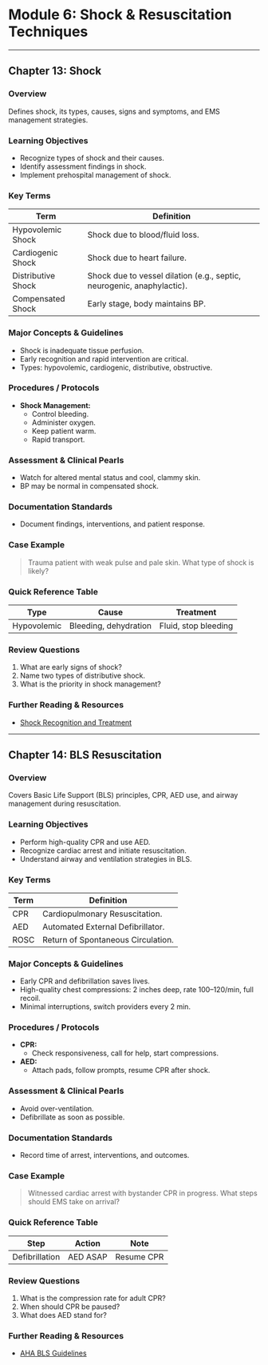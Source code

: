 # Module 6: Shock & Resuscitation Techniques

---

## Chapter 13: Shock

### Overview
Defines shock, its types, causes, signs and symptoms, and EMS management strategies.

### Learning Objectives
- Recognize types of shock and their causes.
- Identify assessment findings in shock.
- Implement prehospital management of shock.

### Key Terms
| Term      | Definition |
|-----------|------------|
| Hypovolemic Shock | Shock due to blood/fluid loss. |
| Cardiogenic Shock | Shock due to heart failure. |
| Distributive Shock| Shock due to vessel dilation (e.g., septic, neurogenic, anaphylactic). |
| Compensated Shock | Early stage, body maintains BP. |

### Major Concepts & Guidelines
- Shock is inadequate tissue perfusion.
- Early recognition and rapid intervention are critical.
- Types: hypovolemic, cardiogenic, distributive, obstructive.

### Procedures / Protocols
- **Shock Management:**  
  - Control bleeding.
  - Administer oxygen.
  - Keep patient warm.
  - Rapid transport.

### Assessment & Clinical Pearls
- Watch for altered mental status and cool, clammy skin.
- BP may be normal in compensated shock.

### Documentation Standards
- Document findings, interventions, and patient response.

### Case Example
> Trauma patient with weak pulse and pale skin. What type of shock is likely?

### Quick Reference Table
| Type         | Cause             | Treatment         |
|--------------|-------------------|------------------|
| Hypovolemic  | Bleeding, dehydration| Fluid, stop bleeding |

### Review Questions
1. What are early signs of shock?
2. Name two types of distributive shock.
3. What is the priority in shock management?

### Further Reading & Resources
- [Shock Recognition and Treatment](https://www.ems1.com/trauma/articles/shock-in-ems/)

---

## Chapter 14: BLS Resuscitation

### Overview
Covers Basic Life Support (BLS) principles, CPR, AED use, and airway management during resuscitation.

### Learning Objectives
- Perform high-quality CPR and use AED.
- Recognize cardiac arrest and initiate resuscitation.
- Understand airway and ventilation strategies in BLS.

### Key Terms
| Term | Definition |
|------|------------|
| CPR  | Cardiopulmonary Resuscitation. |
| AED  | Automated External Defibrillator. |
| ROSC | Return of Spontaneous Circulation. |

### Major Concepts & Guidelines
- Early CPR and defibrillation saves lives.
- High-quality chest compressions: 2 inches deep, rate 100–120/min, full recoil.
- Minimal interruptions, switch providers every 2 min.

### Procedures / Protocols
- **CPR:**  
  - Check responsiveness, call for help, start compressions.
- **AED:**  
  - Attach pads, follow prompts, resume CPR after shock.

### Assessment & Clinical Pearls
- Avoid over-ventilation.
- Defibrillate as soon as possible.

### Documentation Standards
- Record time of arrest, interventions, and outcomes.

### Case Example
> Witnessed cardiac arrest with bystander CPR in progress. What steps should EMS take on arrival?

### Quick Reference Table
| Step         | Action             | Note      |
|--------------|--------------------|-----------|
| Defibrillation| AED ASAP          | Resume CPR |

### Review Questions
1. What is the compression rate for adult CPR?
2. When should CPR be paused?
3. What does AED stand for?

### Further Reading & Resources
- [AHA BLS Guidelines](https://cpr.heart.org/en/resources/cpr-facts-and-stats)
